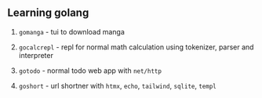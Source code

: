 ## Learning golang

1. `gomanga` - tui to download manga

1. `gocalcrepl` - repl for normal math calculation using tokenizer, parser and interpreter

1. `gotodo` - normal todo web app with `net/http`

1. `goshort` - url shortner with `htmx`, `echo`, `tailwind`, `sqlite`, `templ`
